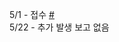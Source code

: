 5/1 - 접수 [#](https://github.com/tiny-beluga/Project-Star-Issue-Tracker/issues/6)<br>
5/22 - 추가 발생 보고 없음
